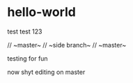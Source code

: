 # hello-world
test test 123

// ~master~
// ~side branch~
// ~master~

testing for fun


now shyt editing on master
